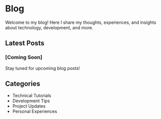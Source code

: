 # Blog

Welcome to my blog! Here I share my thoughts, experiences, and insights about technology, development, and more.

## Latest Posts

### [Coming Soon]
Stay tuned for upcoming blog posts!

## Categories

- Technical Tutorials
- Development Tips
- Project Updates
- Personal Experiences 